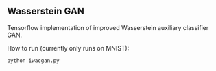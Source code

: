 ## Wasserstein GAN

Tensorflow implementation of improved Wasserstein auxiliary classifier GAN.

How to run (currently only runs on MNIST):

```
python iwacgan.py
```

